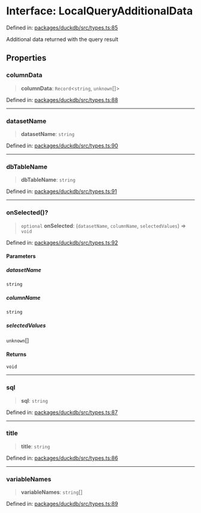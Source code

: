 # Interface: LocalQueryAdditionalData

Defined in: [packages/duckdb/src/types.ts:85](https://github.com/GeoDaCenter/openassistant/blob/7dec66552ed2da789768e26aca21ecb2918b5d3b/packages/duckdb/src/types.ts#L85)

Additional data returned with the query result

## Properties

### columnData

> **columnData**: `Record`\<`string`, `unknown`[]\>

Defined in: [packages/duckdb/src/types.ts:88](https://github.com/GeoDaCenter/openassistant/blob/7dec66552ed2da789768e26aca21ecb2918b5d3b/packages/duckdb/src/types.ts#L88)

***

### datasetName

> **datasetName**: `string`

Defined in: [packages/duckdb/src/types.ts:90](https://github.com/GeoDaCenter/openassistant/blob/7dec66552ed2da789768e26aca21ecb2918b5d3b/packages/duckdb/src/types.ts#L90)

***

### dbTableName

> **dbTableName**: `string`

Defined in: [packages/duckdb/src/types.ts:91](https://github.com/GeoDaCenter/openassistant/blob/7dec66552ed2da789768e26aca21ecb2918b5d3b/packages/duckdb/src/types.ts#L91)

***

### onSelected()?

> `optional` **onSelected**: (`datasetName`, `columnName`, `selectedValues`) => `void`

Defined in: [packages/duckdb/src/types.ts:92](https://github.com/GeoDaCenter/openassistant/blob/7dec66552ed2da789768e26aca21ecb2918b5d3b/packages/duckdb/src/types.ts#L92)

#### Parameters

##### datasetName

`string`

##### columnName

`string`

##### selectedValues

`unknown`[]

#### Returns

`void`

***

### sql

> **sql**: `string`

Defined in: [packages/duckdb/src/types.ts:87](https://github.com/GeoDaCenter/openassistant/blob/7dec66552ed2da789768e26aca21ecb2918b5d3b/packages/duckdb/src/types.ts#L87)

***

### title

> **title**: `string`

Defined in: [packages/duckdb/src/types.ts:86](https://github.com/GeoDaCenter/openassistant/blob/7dec66552ed2da789768e26aca21ecb2918b5d3b/packages/duckdb/src/types.ts#L86)

***

### variableNames

> **variableNames**: `string`[]

Defined in: [packages/duckdb/src/types.ts:89](https://github.com/GeoDaCenter/openassistant/blob/7dec66552ed2da789768e26aca21ecb2918b5d3b/packages/duckdb/src/types.ts#L89)
